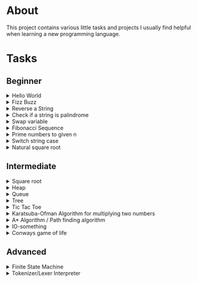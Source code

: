 # About

This project contains various little tasks and projects I usually find helpful when learning a new programming language.

# Tasks

## Beginner
<details>
    <summary>Hello World</summary>

Display the string ` "Hello World!" `.
</details>
<details>
    <summary> Fizz Buzz </summary>

Write a function that takes a number `n` and displays every number up to this n.
If the number is divisible by 3 display `Fizz` instead, if the number is divisible by `5` display `Buzz`.
Example output for `n=10`:

```
1
2
Fizz
3
4
Buzz
Fizz
7
8
Fizz
Buzz
```
</details>

<details>
    <summary> Reverse a String </summary>

Write a functions that takes a string `s` and returns the reversed string
Example output for `s=abcd`:
```
dcba
```

</details>
<details>
    <summary> Check if a string is palindrome </summary>

Write a function that returns `1` if a given string is palindrome and `0` otherwise.
A string is palindrome iff reads the same backwards as forwards.
Lower-/uppercase should be ignored.
Example outputs for multiple inputs:
```
> otto
1
> Anna
1
> abcde
0
```

</details>
<details>
    <summary> Swap variable </summary>

Write a program that swaps the value of to integer variables.
For example let `a=3` and `b=6` before the function, then after calling the following should be true `a=6` and `b=3`.
```
a=3
b=6
swap(a, b)  # This is the exercise
assert a == 6 and b == 3
```


</details>
<details>
    <summary> Fibonacci Sequence </summary>

Write a program that outputs the `n`th fibonacci number.
The Fibonacci sequence is defined as follows:
```
Fib(0) = 1
Fib(1) = 1
Fib(n) = Fib(n-1) + Fib(n+1)      for n>1
```
Example output for `n=10`:


More [Information](https://oeis.org/A000045).

</details>
<details>
    <summary> Prime numbers to given n </summary>

Display all prime numbers up to a given number `n`.
A number is prime iff it is only divisible by and 1 and itself.
A simple algorithm is the [Sieve of Eratosthenes](https://en.wikipedia.org/wiki/Sieve_of_Eratosthenes#Pseudocode).
Sample output for `n=20`:
```
2 3 5 7 11 13 17 19
```
</details>

<details>
    <summary> Switch string case </summary>
    
Write a programm that switches the case of a given string.
Example output for `s=Example String!`:
```
eXAMPLE sTRING!
```
Helpful information: [ascii table](https://www.lookuptables.com/text/ascii-table)

</details>


<details>
    <summary> Natural square root </summary>
    
For a given `n` find the last square of two [natural numbers](https://en.wikipedia.org/wiki/Natural_number) that is less than `n`.
For example for `n=10` the program should output `9`.
</details>

## Intermediate
<details>
    <summary> Square root </summary>
    
For a given `n` approximate the square root of the number using [newton's method](https://en.wikipedia.org/wiki/Newton%27s_method).
Observe that newton's method is used to find the roots of a function. Therefore we need a function `f` that is zero at the square root of `n`. This relationship can be explained by `f(x) = x^2-n`.
```
function sqrt(n, steps):
    x = n  # We start at n other starting points can also be used
    for i=1 to steps do:
        x = x - (x^2  - n) / 2*x

    return x
```

</details>

<details>
    <summary>Heap</summary>

Implement the [Heap](https://en.wikipedia.org/wiki/Heap_(data_structure)) data structure using an array.
</details>

<details>
    <summary>Queue</summary>

Implement a [Queue](https://en.wikipedia.org/wiki/Queue_(abstract_data_type)) which allows insertion, deletion and lookup of an element.

```
Queue {
    # Insert an element at the end of the queue
    insert(elem);

    # Remove the element at the front
    remove(elem);

    # Returns True when the element is contained in the queue
    contains(elem);
}
```
</details>

<details>
    <summary>Tree</summary>

Implement a binary [Tree](https://en.wikipedia.org/wiki/Tree_(data_structure)), which allows insertion of new elements, deletion, lookup of elements and mapping a function over all nodes.

```
Tree {
    # Inserts a element into the tree. If the element is less than the root inserts into the left subtree
    # if not into the right subtree.
    insert(elem);

    # If contained removes the element from the tree and shifts the other nodes correspondingly.
    remove(elem);

    # Returns True if the element is contained in the tree.
    contains(elem);

    # Applies func to all nodes in the tree.
    map(func);
}
```

</details>
<details>
    <summary>Tic Tac Toe</summary>
</details>
<details>
    <summary>Karatsuba-Ofman Algorithm for multiplying two numbers</summary>

Implement the [Karatsuba algorithm](https://en.wikipedia.org/wiki/Karatsuba_algorithm) for multiplying two numbers.

Let B be the base of the number system and X,Y be numbers of length n.
```
X * Y = (X_1 * B^(n/2) + X_0) * (Y_1 * B^(n/2) + Y_0)  # Divide X and Y in half
      =  X_1Y_1 * B^n + ((X_1+X_0)(Y_0 + Y_1) - Y_0Y_0 + X_1Y_1) * B^(n/2) + X_0Y_0  # Using some arithmetic
```


Extra: Add the ability to specify in how many parts the number should be divided using an argument.

</details>
<details>
    <summary>A* Algorithm / Path finding algorithm</summary>
</details>
<details>
    <summary>IO-something</summary>
</details>
<details>
    <summary>Conways game of life</summary>
</details>


## Advanced
<details>
    <summary>Finite State Machine</summary>
</details>
<details>
    <summary>Tokenizer/Lexer Interpreter</summary>
</details>